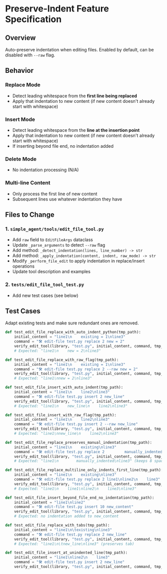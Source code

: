 # Preserve-Indent Feature Specification

## Overview
Auto-preserve indentation when editing files. Enabled by default, can be disabled with `--raw` flag.

## Behavior

### Replace Mode
- Detect leading whitespace from the **first line being replaced**
- Apply that indentation to new content (if new content doesn't already start with whitespace)

### Insert Mode
- Detect leading whitespace from the **line at the insertion point**
- Apply that indentation to new content (if new content doesn't already start with whitespace)
- If inserting beyond file end, no indentation added

### Delete Mode
- No indentation processing (N/A)

### Multi-line Content
- Only process the first line of new content
- Subsequent lines use whatever indentation they have

## Files to Change

### 1. `simple_agent/tools/edit_file_tool.py`
- Add `raw` field to `EditFileArgs` dataclass
- Update `_parse_arguments` to detect `--raw` flag
- Add method: `_detect_indentation(lines, line_number) -> str`
- Add method: `_apply_indentation(content, indent, raw_mode) -> str`
- Modify `_perform_file_edit` to apply indentation in replace/insert operations
- Update tool description and examples

### 2. `tests/edit_file_tool_test.py`
- Add new test cases (see below)

## Test Cases

Adapt existing tests and make sure redundant ones are removed.

```python
def test_edit_file_replace_with_auto_indent_python(tmp_path):
    initial_content = "line1\n    existing = 1\nline3"
    command = "🛠️ edit-file test.py replace 2 new = 2"
    verify_edit_tool(library, "test.py", initial_content, command, tmp_path=tmp_path)
    # Expected: "line1\n    new = 2\nline3"

def test_edit_file_replace_with_raw_flag(tmp_path):
    initial_content = "line1\n    existing = 1\nline3"
    command = "🛠️ edit-file test.py replace 2 --raw new = 2"
    verify_edit_tool(library, "test.py", initial_content, command, tmp_path=tmp_path)
    # Expected: "line1\nnew = 2\nline3"

def test_edit_file_insert_with_auto_indent(tmp_path):
    initial_content = "line1\n    line2\nline3"
    command = "🛠️ edit-file test.py insert 2 new_line"
    verify_edit_tool(library, "test.py", initial_content, command, tmp_path=tmp_path)
    # Expected: "line1\n    new_line\n    line2\nline3"

def test_edit_file_insert_with_raw_flag(tmp_path):
    initial_content = "line1\n    line2\nline3"
    command = "🛠️ edit-file test.py insert 2 --raw new_line"
    verify_edit_tool(library, "test.py", initial_content, command, tmp_path=tmp_path)
    # Expected: "line1\nnew_line\n    line2\nline3"

def test_edit_file_replace_preserves_manual_indentation(tmp_path):
    initial_content = "line1\n    existing\nline3"
    command = "🛠️ edit-file test.py replace 2         manually_indented"
    verify_edit_tool(library, "test.py", initial_content, command, tmp_path=tmp_path)
    # Expected: "line1\n        manually_indented\nline3" (keeps 8 spaces)

def test_edit_file_replace_multiline_only_indents_first_line(tmp_path):
    initial_content = "line1\n    existing\nline3"
    command = "🛠️ edit-file test.py replace 2 line1\nline2\n    line3"
    verify_edit_tool(library, "test.py", initial_content, command, tmp_path=tmp_path)
    # Expected: "line1\n    line1\nline2\n    line3\nline3"

def test_edit_file_insert_beyond_file_end_no_indentation(tmp_path):
    initial_content = "line1\nline2"
    command = "🛠️ edit-file test.py insert 10 new_content"
    verify_edit_tool(library, "test.py", initial_content, command, tmp_path=tmp_path)
    # Expected: no indentation added to new_content

def test_edit_file_replace_with_tabs(tmp_path):
    initial_content = "line1\n\texisting\nline3"
    command = "🛠️ edit-file test.py replace 2 new_line"
    verify_edit_tool(library, "test.py", initial_content, command, tmp_path=tmp_path)
    # Expected: "line1\n\tnew_line\nline3" (preserves tab)

def test_edit_file_insert_at_unindented_line(tmp_path):
    initial_content = "line1\nline2\n    line3"
    command = "🛠️ edit-file test.py insert 2 new_line"
    verify_edit_tool(library, "test.py", initial_content, command, tmp_path=tmp_path)
```
